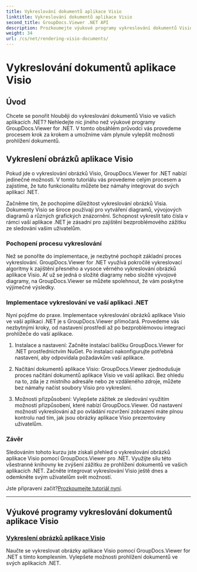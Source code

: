 ```yaml
---
title: Vykreslování dokumentů aplikace Visio
linktitle: Vykreslování dokumentů aplikace Visio
second_title: GroupDocs.Viewer .NET API
description: Prozkoumejte výukové programy vykreslování dokumentů Visio pomocí GroupDocs.Viewer pro .NET. Naučte se bez námahy vylepšit možnosti prohlížení dokumentů ve vašich aplikacích .NET.
weight: 34
url: /cs/net/rendering-visio-documents/
---
```


# Vykreslování dokumentů aplikace Visio

## Úvod

Chcete se ponořit hlouběji do vykreslování dokumentů Visio ve vašich aplikacích .NET? Nehledejte nic jiného než výukové programy GroupDocs.Viewer for .NET. V tomto obsáhlém průvodci vás provedeme procesem krok za krokem a umožníme vám plynule vylepšit možnosti prohlížení dokumentů.

## Vykreslení obrázků aplikace Visio

Pokud jde o vykreslování obrázků Visio, GroupDocs.Viewer for .NET nabízí jedinečné možnosti. V tomto tutoriálu vás provedeme celým procesem a zajistíme, že tuto funkcionalitu můžete bez námahy integrovat do svých aplikací .NET.

Začněme tím, že pochopíme důležitost vykreslování obrázků Visia. Dokumenty Visio se široce používají pro vytváření diagramů, vývojových diagramů a různých grafických znázornění. Schopnost vykreslit tato čísla v rámci vaší aplikace .NET je zásadní pro zajištění bezproblémového zážitku ze sledování vašim uživatelům.

### Pochopení procesu vykreslování

Než se ponoříte do implementace, je nezbytné pochopit základní proces vykreslování. GroupDocs.Viewer for .NET využívá pokročilé vykreslovací algoritmy k zajištění přesného a vysoce věrného vykreslování obrázků aplikace Visio. Ať už se jedná o složité diagramy nebo složité vývojové diagramy, na GroupDocs.Viewer se můžete spolehnout, že vám poskytne výjimečné výsledky.

### Implementace vykreslování ve vaší aplikaci .NET

Nyní pojďme do praxe. Implementace vykreslování obrázků aplikace Visio ve vaší aplikaci .NET je s GroupDocs.Viewer přímočará. Provedeme vás nezbytnými kroky, od nastavení prostředí až po bezproblémovou integraci prohlížeče do vaší aplikace.

1. Instalace a nastavení: Začněte instalací balíčku GroupDocs.Viewer for .NET prostřednictvím NuGet. Po instalaci nakonfigurujte potřebná nastavení, aby odpovídala požadavkům vaší aplikace.

2. Načítání dokumentů aplikace Visio: GroupDocs.Viewer zjednodušuje proces načítání dokumentů aplikace Visio ve vaší aplikaci. Bez ohledu na to, zda je z místního adresáře nebo ze vzdáleného zdroje, můžete bez námahy načíst soubory Visio pro vykreslení.

3. Možnosti přizpůsobení: Vylepšete zážitek ze sledování využitím možností přizpůsobení, které nabízí GroupDocs.Viewer. Od nastavení možností vykreslování až po ovládání rozvržení zobrazení máte plnou kontrolu nad tím, jak jsou obrázky aplikace Visio prezentovány uživatelům.

### Závěr

Sledováním tohoto kurzu jste získali přehled o vykreslování obrázků aplikace Visio pomocí GroupDocs.Viewer pro .NET. Využijte sílu této všestranné knihovny ke zvýšení zážitku ze prohlížení dokumentů ve vašich aplikacích .NET. Začněte integrovat vykreslování Visio ještě dnes a odemkněte svým uživatelům svět možností.

 Jste připraveni začít?[Prozkoumejte tutoriál nyní](./render-visio-figures/).

---

## Výukové programy vykreslování dokumentů aplikace Visio
### [Vykreslení obrázků aplikace Visio](./render-visio-figures/)
Naučte se vykreslovat obrázky aplikace Visio pomocí GroupDocs.Viewer for .NET s tímto komplexním. Vylepšete možnosti prohlížení dokumentů ve svých aplikacích .NET.
